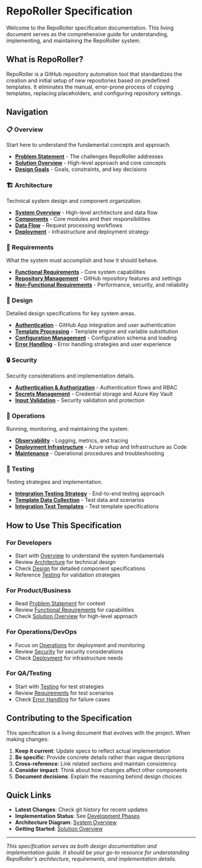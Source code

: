 # RepoRoller Specification

Welcome to the RepoRoller specification documentation. This living document serves as the comprehensive guide for understanding, implementing, and maintaining the RepoRoller system.

## What is RepoRoller?

RepoRoller is a GitHub repository automation tool that standardizes the creation and initial setup of new repositories based on predefined templates. It eliminates the manual, error-prone process of copying templates, replacing placeholders, and configuring repository settings.

## Navigation

### 📋 Overview

Start here to understand the fundamental concepts and approach.

- [**Problem Statement**](overview/problem-statement.md) - The challenges RepoRoller addresses
- [**Solution Overview**](overview/solution-overview.md) - High-level approach and core concepts
- [**Design Goals**](overview/design-goals.md) - Goals, constraints, and key decisions

### 🏗️ Architecture

Technical system design and component organization.

- [**System Overview**](architecture/system-overview.md) - High-level architecture and data flow
- [**Components**](architecture/components.md) - Core modules and their responsibilities
- [**Data Flow**](architecture/data-flow.md) - Request processing workflows
- [**Deployment**](architecture/deployment.md) - Infrastructure and deployment strategy

### 📝 Requirements

What the system must accomplish and how it should behave.

- [**Functional Requirements**](requirements/functional-requirements.md) - Core system capabilities
- [**Repository Management**](requirements/repository-management.md) - GitHub repository features and settings
- [**Non-Functional Requirements**](requirements/non-functional-requirements.md) - Performance, security, and reliability

### 🎨 Design

Detailed design specifications for key system areas.

- [**Authentication**](design/authentication.md) - GitHub App integration and user authentication
- [**Template Processing**](design/template-processing.md) - Template engine and variable substitution
- [**Configuration Management**](design/configuration-management.md) - Configuration schema and loading
- [**Error Handling**](design/error-handling.md) - Error handling strategies and user experience

### 🔒 Security

Security considerations and implementation details.

- [**Authentication & Authorization**](security/authentication-authorization.md) - Authentication flows and RBAC
- [**Secrets Management**](security/secrets-management.md) - Credential storage and Azure Key Vault
- [**Input Validation**](security/input-validation.md) - Security validation and protection

### 🔧 Operations

Running, monitoring, and maintaining the system.

- [**Observability**](operations/observability.md) - Logging, metrics, and tracing
- [**Deployment Infrastructure**](operations/deployment-infrastructure.md) - Azure setup and Infrastructure as Code
- [**Maintenance**](operations/maintenance.md) - Operational procedures and troubleshooting

### 🧪 Testing

Testing strategies and implementation.

- [**Integration Testing Strategy**](testing/integration-testing-strategy.md) - End-to-end testing approach
- [**Template Data Collection**](testing/template-data-collection.md) - Test data and scenarios
- [**Integration Test Templates**](testing/integration-test-templates.md) - Test template specifications

## How to Use This Specification

### For Developers

- Start with [Overview](overview/) to understand the system fundamentals
- Review [Architecture](architecture/) for technical design
- Check [Design](design/) for detailed component specifications
- Reference [Testing](testing/) for validation strategies

### For Product/Business

- Read [Problem Statement](overview/problem-statement.md) for context
- Review [Functional Requirements](requirements/functional-requirements.md) for capabilities
- Check [Solution Overview](overview/solution-overview.md) for high-level approach

### For Operations/DevOps

- Focus on [Operations](operations/) for deployment and monitoring
- Review [Security](security/) for security considerations
- Check [Deployment](architecture/deployment.md) for infrastructure needs

### For QA/Testing

- Start with [Testing](testing/) for test strategies
- Review [Requirements](requirements/) for test scenarios
- Check [Error Handling](design/error-handling.md) for failure cases

## Contributing to the Specification

This specification is a living document that evolves with the project. When making changes:

1. **Keep it current**: Update specs to reflect actual implementation
2. **Be specific**: Provide concrete details rather than vague descriptions
3. **Cross-reference**: Link related sections and maintain consistency
4. **Consider impact**: Think about how changes affect other components
5. **Document decisions**: Explain the reasoning behind design choices

## Quick Links

- **Latest Changes**: Check git history for recent updates
- **Implementation Status**: See [Development Phases](implementation/development-phases.md)
- **Architecture Diagram**: [System Overview](architecture/system-overview.md)
- **Getting Started**: [Solution Overview](overview/solution-overview.md)

---

*This specification serves as both design documentation and implementation guide. It should be your go-to resource for understanding RepoRoller's architecture, requirements, and implementation details.*
